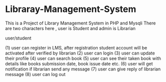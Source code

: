 # Libraray-Management-System

This is a Project of Library Management System in PHP and Mysqli
There are two characters here  , user is Student and admin is Librarian

user/student

(1) user can register in LMS, after registration student account will be activated after verified by librarian
(2) user can login
(3) user can update their profile
(4) user can search book
(5) user can see their taken book with details like books submission date, book issue date etc.
(6) user will get notification if librarian send any message
(7) user can give reply of librarian message
(8) user can log out
